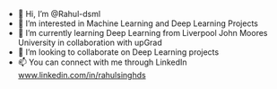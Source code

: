 - 👋 Hi, I’m @Rahul-dsml
- 👀 I’m interested in Machine Learning and Deep Learning Projects
- 🌱 I’m currently learning Deep Learning from Liverpool John Moores University in collaboration with upGrad
- 💞️ I’m looking to collaborate on Deep Learning projects
- 📫 You can connect with me through LinkedIn www.linkedin.com/in/rahulsinghds

<!---
Rahul-dsml/Rahul-dsml is a ✨ special ✨ repository because its `README.md` (this file) appears on your GitHub profile.
You can click the Preview link to take a look at your changes.
--->
